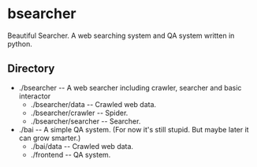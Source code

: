 # bsearcher
 Beautiful Searcher. A web searching system and QA system written in python.

## Directory

* ./bsearcher -- A web searcher including crawler, searcher and basic interactor
  * ./bsearcher/data -- Crawled web data.
  * ./bsearcher/crawler -- Spider.
  * ./bsearcher/searcher -- Searcher.
* ./bai -- A simple QA system. (For now it's still stupid. But maybe later it can grow smarter.)
  * ./bai/data -- Crawled web data.
  * ./frontend -- QA system.